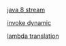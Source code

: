 [java 8 stream](https://winterbe.com/posts/2014/07/31/java8-stream-tutorial-examples/)

[invoke dynamic](https://www.javaworld.com/article/2860079/learn-java/invokedynamic-101.html)

[lambda translation](http://cr.openjdk.java.net/~briangoetz/lambda/lambda-translation.html)

